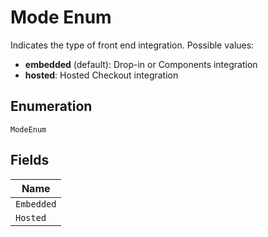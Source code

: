 
# Mode Enum

Indicates the type of front end integration. Possible values:

* **embedded** (default): Drop-in or Components integration
* **hosted**: Hosted Checkout integration

## Enumeration

`ModeEnum`

## Fields

| Name |
|  --- |
| `Embedded` |
| `Hosted` |

